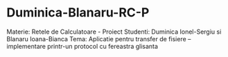# Duminica-Blanaru-RC-P
Materie: Retele de Calculatoare - Proiect
Studenti: Duminica Ionel-Sergiu si Blanaru Ioana-Bianca
Tema: Aplicatie pentru transfer de fisiere – implementare printr-un protocol cu fereastra glisanta
